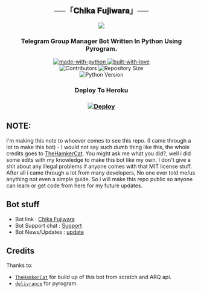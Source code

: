 <h2 align="center">
    ──「𝐂𝐡𝐢𝐤𝐚 𝐅𝐮𝐣𝐢𝐰𝐚𝐫𝐚」──
</h2>

<p align="center">
  <img src="https://telegra.ph/file/193b10ac0eefdc9316a8e.jpg">
</p>

<h3 align="center">
    Telegram Group Manager Bot Written In Python Using Pyrogram.
</h3>

<p align="center">
    <a href="https://python.org">
        <img src="http://forthebadge.com/images/badges/made-with-python.svg" alt="made-with-python">
    </a>
    <a href="https://GitHub.com/rozari0">
        <img src="http://ForTheBadge.com/images/badges/built-with-love.svg" alt="built-with-love">
    </a>
    <br>
    <img src="https://img.shields.io/github/contributors/Wahyu213/Fujiwarabot?style=for-the-badge&logo=appveyor" alt="Contributors">
    <img src="https://img.shields.io/github/repo-size/Wahyu213/Fujiwarabot?style=for-the-badge&logo=appveyor" alt="Repository Size"> <br>
    <img src="https://img.shields.io/badge/python-3.9-green?style=for-the-badge&logo=appveyor" alt="Python Version">
</p>


<h3 align="center">
    Deploy To Heroku
</h1>

<h3>
    <p align="center">
        <a href="https://heroku.com/deploy?template=https://github.com/Wahyu213/FujiwaraBot">
            <img src="https://www.herokucdn.com/deploy/button.svg" alt="Deploy">
        </a>
    </p>

    
## NOTE:

  I'm making this note to whoever comes to see this repo. (I came through a lot to make this bot) - I would not say such dumb thing like this, the whole credits goes to [TheHamkerCat](https://github.com/TheHamkerCat). You might ask me what you did?, well i did some edits with my knowledge to make this bot like my own. I don't give a shit about any illegal problems if anyone comes with that MIT license stuff. After all i came through a lot from many developers, No one ever told me/us anything not even a simple guide. So i will make this repo public so anyone can learn or get code from here for my future updates.

## Bot stuff

* Bot link : [Chika Fujiwara](https://t.me/ChikaProBot)
* Bot Support chat : [Support](https://t.me/OkaeriUserbot)
* Bot News/Updates : [update](https://t.me/nbzoning)    

## Credits

Thanks to:
- [`TheHamkerCat`](https://github.com/TheHamkerCat) for build up of this bot from scratch and ARQ api. 
- [`delivrance`](https://github.com/delivrance) for pyrogram.
